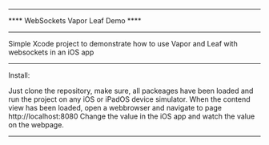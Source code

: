 ************************************
**** WebSockets Vapor Leaf Demo ****
************************************

Simple Xcode project to demonstrate 
how to use Vapor and Leaf with 
websockets in an iOS app

************************************
Install:

Just clone the repository, make sure,
all packeages have been loaded and 
run the project on any iOS or iPadOS
device simulator.
When the contend view has been loaded,
open a webbrowser and navigate to 
page http://localhost:8080
Change the value in the iOS app 
and watch the value on the webpage.
************************************
